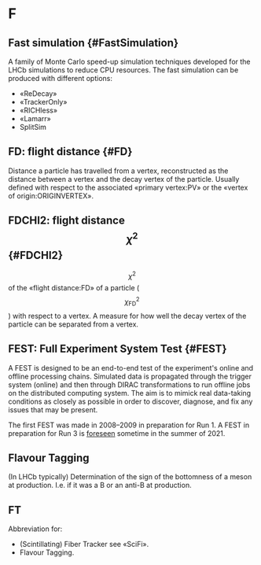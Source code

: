 # F

## Fast simulation {#FastSimulation}

A family of Monte Carlo speed-up simulation techniques developed for the LHCb simulations to reduce CPU resources. The fast simulation can be produced with different options:

+ «ReDecay»
+ «TrackerOnly»
+ «RICHless»
+ «Lamarr»
+ SplitSim

## FD: flight distance {#FD}
Distance a particle has travelled from a vertex, reconstructed as the distance between a vertex and the decay vertex of the particle. Usually defined with respect to the associated «primary vertex:PV» or the «vertex of origin:ORIGINVERTEX».

## FDCHI2: flight distance $$\chi^2$$ {#FDCHI2}
$$\chi^2$$ of the «flight distance:FD» of a particle ($$\chi_\text{FD}^2$$) with respect to a vertex. A measure for how well the decay vertex of the particle can be separated from a vertex.

## FEST: Full Experiment System Test {#FEST}

A FEST is designed to be an end-to-end test of the experiment's online and offline processing chains. Simulated data is propagated through the trigger system (online) and then through DIRAC transformations to run offline jobs on the distributed computing system. The aim is to mimick real data-taking conditions as closely as possible in order to discover, diagnose, and fix any issues that may be present.

The first FEST was made in 2008–2009 in preparation for Run 1. A FEST in preparation for Run 3 is [foreseen](https://indico.cern.ch/event/1006607/) sometime in the summer of 2021.

## Flavour Tagging

(In LHCb typically) Determination of the sign of the bottomness of a meson at production. I.e. if it was a B or an anti-B at production.

## FT

Abbreviation for:

 * (Scintillating) Fiber Tracker see «SciFi».
 * Flavour Tagging.
